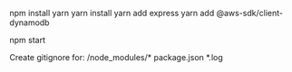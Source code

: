 npm install yarn
yarn install
yarn add express
yarn add @aws-sdk/client-dynamodb

npm start

Create gitignore for:
/node_modules/*
package.json
*.log
